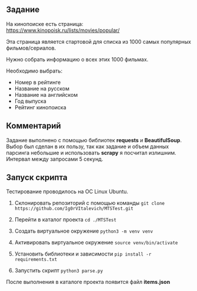 ## Задание

На кинопоиске есть страница: https://www.kinopoisk.ru/lists/movies/popular/

Эта страница является стартовой для списка из 1000 самых популярных фильмов/сериалов.

Нужно собрать информацию о всех этих 1000 фильмах. 

Необходимо выбрать:

- Номер в рейтинге
- Название на русском
- Название  на английском
- Год выпуска
- Рейтинг кинопоиска

## Комментарий

Задание выполнено с помощью библиотек **requests** и **BeautifulSoup**. Выбор был сделан в их пользу, так как задание и объем данных парсинга небольшие и использовать **scrapy** я посчитал излишним. Интервал между запросами 5 секунд. 

## Запуск скрипта

Тестирование проводилось на ОС Linux Ubuntu.

1. Склонировать репозиторий с помощью команды ```git clone https://github.com/Ig0rVItalevich/MTSTest.git```

2. Перейти в каталог проекта ```cd ./MTSTest```

3. Создать виртуальное окружение ```python3 -m venv venv```

4. Активировать виртуальное окружение ```source venv/bin/activate```

5. Установить библиотеки и зависимости ```pip install -r requirements.txt```

6. Запустить скрипт ```python3 parse.py```

После выполнения в каталоге проекта появится файл **items.json**